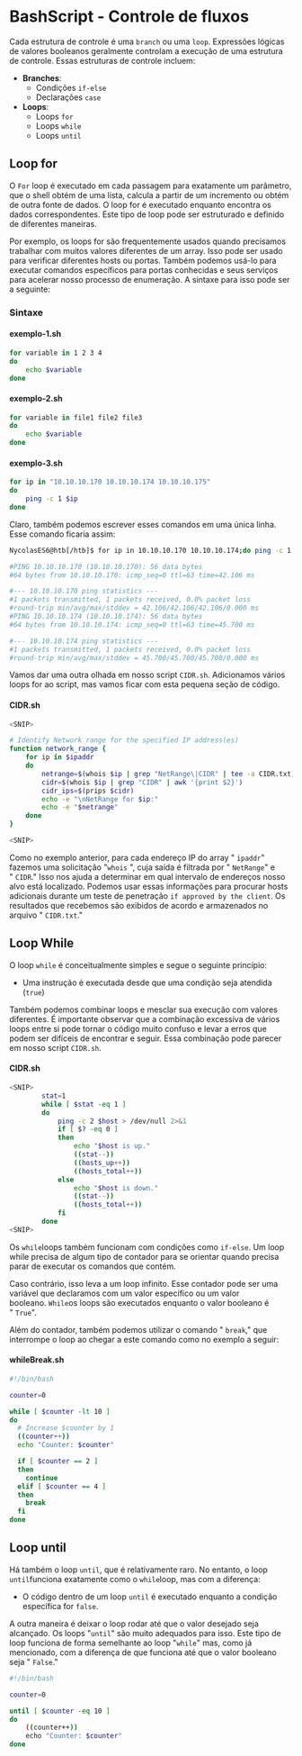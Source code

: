 # BashScript - Controle de fluxos

Cada estrutura de controle é uma `branch` ou uma `loop`. Expressões lógicas de valores booleanos geralmente controlam a execução de uma estrutura de controle. Essas estruturas de controle incluem:

- **Branches**:
	- Condições `if-else`
	- Declarações `case`
- **Loops**:
	- Loops `for`
	- Loops `while`
	- Loops `until`

## Loop for

O `For` loop é executado em cada passagem para exatamente um parâmetro, que o shell obtém de uma lista, calcula a partir de um incremento ou obtém de outra fonte de dados. O loop for é executado enquanto encontra os dados correspondentes. Este tipo de loop pode ser estruturado e definido de diferentes maneiras.

Por exemplo, os loops for são frequentemente usados ​​quando precisamos trabalhar com muitos valores diferentes de um array. Isso pode ser usado para verificar diferentes hosts ou portas. Também podemos usá-lo para executar comandos específicos para portas conhecidas e seus serviços para acelerar nosso processo de enumeração. A sintaxe para isso pode ser a seguinte:

### Sintaxe

#### exemplo-1.sh
```bash
for variable in 1 2 3 4
do
	echo $variable
done
```

#### exemplo-2.sh
```bash
for variable in file1 file2 file3
do
	echo $variable
done
```

#### exemplo-3.sh
```bash
for ip in "10.10.10.170 10.10.10.174 10.10.10.175"
do
	ping -c 1 $ip
done
```

Claro, também podemos escrever esses comandos em uma única linha. Esse comando ficaria assim:

```bash
NycolasES6@htb[/htb]$ for ip in 10.10.10.170 10.10.10.174;do ping -c 1 $ip;done

#PING 10.10.10.170 (10.10.10.170): 56 data bytes
#64 bytes from 10.10.10.170: icmp_seq=0 ttl=63 time=42.106 ms

#--- 10.10.10.170 ping statistics ---
#1 packets transmitted, 1 packets received, 0.0% packet loss
#round-trip min/avg/max/stddev = 42.106/42.106/42.106/0.000 ms
#PING 10.10.10.174 (10.10.10.174): 56 data bytes
#64 bytes from 10.10.10.174: icmp_seq=0 ttl=63 time=45.700 ms

#--- 10.10.10.174 ping statistics ---
#1 packets transmitted, 1 packets received, 0.0% packet loss
#round-trip min/avg/max/stddev = 45.700/45.700/45.700/0.000 ms
```

Vamos dar uma outra olhada em nosso script `CIDR.sh`. Adicionamos vários loops for ao script, mas vamos ficar com esta pequena seção de código.

#### CIDR.sh
```bash
<SNIP>

# Identify Network range for the specified IP address(es)
function network_range {
	for ip in $ipaddr
	do
		netrange=$(whois $ip | grep "NetRange\|CIDR" | tee -a CIDR.txt)
		cidr=$(whois $ip | grep "CIDR" | awk '{print $2}')
		cidr_ips=$(prips $cidr)
		echo -e "\nNetRange for $ip:"
		echo -e "$netrange"
	done
}

<SNIP>
```

Como no exemplo anterior, para cada endereço IP do array " `ipaddr`" fazemos uma solicitação "`whois` ", cuja saída é filtrada por " `NetRange`" e " `CIDR`." Isso nos ajuda a determinar em qual intervalo de endereços nosso alvo está localizado. Podemos usar essas informações para procurar hosts adicionais durante um teste de penetração `if approved by the client`. Os resultados que recebemos são exibidos de acordo e armazenados no arquivo " `CIDR.txt`."

## Loop While

O loop `while` é conceitualmente simples e segue o seguinte princípio:

- Uma instrução é executada desde que uma condição seja atendida (`true`)

Também podemos combinar loops e mesclar sua execução com valores diferentes. É importante observar que a combinação excessiva de vários loops entre si pode tornar o código muito confuso e levar a erros que podem ser difíceis de encontrar e seguir. Essa combinação pode parecer em nosso script `CIDR.sh`.

#### CIDR.sh

```bash
<SNIP>
		stat=1
		while [ $stat -eq 1 ]
		do
			ping -c 2 $host > /dev/null 2>&1
			if [ $? -eq 0 ]
			then
				echo "$host is up."
				((stat--))
				((hosts_up++))
				((hosts_total++))
			else
				echo "$host is down."
				((stat--))
				((hosts_total++))
			fi
		done
<SNIP>
```

Os `while`loops também funcionam com condições como `if-else`. Um loop while precisa de algum tipo de contador para se orientar quando precisa parar de executar os comandos que contém. 

Caso contrário, isso leva a um loop infinito. Esse contador pode ser uma variável que declaramos com um valor específico ou um valor booleano. `While`os loops são executados enquanto o valor booleano é " `True`".

Além do contador, também podemos utilizar o comando " `break`," que interrompe o loop ao chegar a este comando como no exemplo a seguir:

#### whileBreak.sh
```bash
#!/bin/bash

counter=0

while [ $counter -lt 10 ]
do
  # Increase $counter by 1
  ((counter++))
  echo "Counter: $counter"

  if [ $counter == 2 ]
  then
    continue
  elif [ $counter == 4 ]
  then
    break
  fi
done
```

## Loop until

Há também o loop `until`, que é relativamente raro. No entanto, o loop `until`funciona exatamente como o `while`loop, mas com a diferença:

- O código dentro de um loop `until` é executado enquanto a condição específica for `false`.

A outra maneira é deixar o loop rodar até que o valor desejado seja alcançado. Os loops "`until`" são muito adequados para isso. Este tipo de loop funciona de forma semelhante ao loop "`while`" mas, como já mencionado, com a diferença de que funciona até que o valor booleano seja " `False`."

```bash
#!/bin/bash

counter=0

until [ $counter -eq 10 ]
do
    ((counter++))
    echo "Counter: $counter"
done
```

